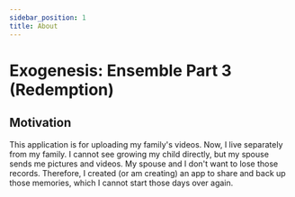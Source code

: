```yaml
---
sidebar_position: 1
title: About
---
```


# Exogenesis: Ensemble Part 3 (Redemption)

## Motivation

This application is for uploading my family's videos. 
Now, I live separately from my family. 
I cannot see growing my child directly, but my spouse sends me pictures and videos. 
My spouse and I don't want to lose those records.
Therefore, I created (or am creating) an app to share and back up those memories, which I cannot start those days over again.
